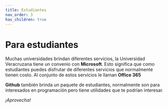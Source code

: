 ```yaml
---
title: Estudiantes
nav_order: 3
has_children: true
---
```


# Para estudiantes

Muchas universidades brindan diferentes servicios, la Universidad Veracruzana tiene un convenio con **Microsoft**. Esto significa que como estudiantes puedes disfrutar de diferentes servicios que normalmente tienen costo. Al conjunto de estos servicios le llaman **Office 365**

**Github** también brinda un paquete de estudiantes, normalmente son para interesados en programación pero tiene utilidades que te podrían interesar.

*¡Aprovecha!*
